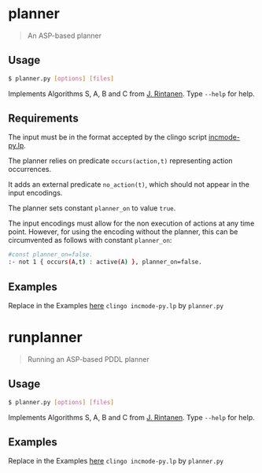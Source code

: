 # planner
> An ASP-based planner

## Usage
```bash
$ planner.py [options] [files]
```
Implements Algorithms S, A, B and C from [J. Rintanen](https://users.ics.aalto.fi/rintanen/jussi/satplan.html). Type ``--help`` for help.

## Requirements
The input must be in the format accepted by the clingo script [incmode-py.lp](https://github.com/potassco/clingo/blob/master/examples/clingo/iclingo/incmode-py.lp).

The planner relies on predicate `occurs(action,t)` representing action occurrences.

It adds an external predicate `no_action(t)`, which should not appear in the input encodings.

The planner sets constant `planner_on` to value `true`.

The input encodings must allow for the non execution of actions at any time point.
However, for using the encoding without the planner, 
this can be circumvented as follows with constant `planner_on`:
```bash
#const planner_on=false.
:- not 1 { occurs(A,t) : active(A) }, planner_on=false.
```

## Examples
Replace in the Examples [here](https://github.com/potassco/plasp/blob/master/encodings/strips/README.md) `clingo incmode-py.lp` by `planner.py`


# runplanner
> Running an ASP-based PDDL planner

## Usage
```bash
$ planner.py [options] [files]
```

Implements Algorithms S, A, B and C from [J. Rintanen](https://users.ics.aalto.fi/rintanen/jussi/satplan.html). Type ``--help`` for help.

## Examples
Replace in the Examples [here](https://github.com/potassco/plasp/blob/master/encodings/strips/README.md) `clingo incmode-py.lp` by `planner.py`
